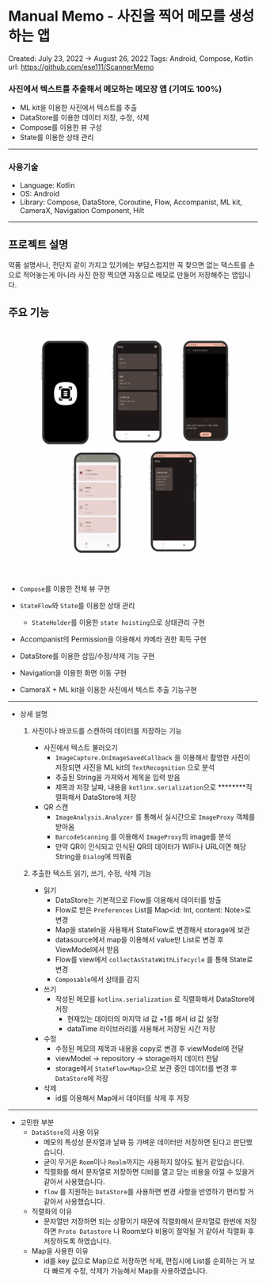 # Manual Memo - 사진을 찍어 메모를 생성하는 앱

Created: July 23, 2022 → August 26, 2022
Tags: Android, Compose, Kotlin
url: https://github.com/ese111/ScannerMemo

### 사진에서 텍스트를 추출해서 메모하는 메모장 앱 (기여도 100%)

- ML kit을 이용한 사진에서 텍스트를 추출
- DataStore를 이용한 데이터 저장, 수정, 삭제
- Compose를 이용한 뷰 구성
- State를 이용한 상태 관리

---

### 사용기술

- Language: Kotlin
- OS: Android
- Library: Compose, DataStore, Coroutine, Flow, Accompanist, ML kit, CameraX, Navigation Component, Hilt

---

## 프로젝트 설명

약품 설명서나, 전단지 같이 가지고 있기에는 부담스럽지만 꼭 찾으면 없는 텍스트를 손으로 적어놓는게 아니라 사진 한장 찍으면 자동으로 메모로 만들어 저장해주는 앱입니다.

## 주요 기능

<img src="memo_pic/memop.gif" width="500" height="500">

- `Compose`를 이용한 전체 뷰 구현

- `StateFlow`와 `State`를 이용한 상태 관리
    - `StateHolder`를 이용한 `state hoisting`으로 상태관리 구현

- Accompanist의 Permission을 이용해서 카메라 권한 획득 구현

- DataStore를 이용한 삽입/수정/삭제 기능 구현

- Navigation을 이용한 화면 이동 구현

- CameraX + ML kit을 이용한 사진에서 텍스트 추출 기능구현

---

- 상세 설명
    1. 사진이나 바코드를 스캔하여 데이터를 저장하는 기능
        - 사진에서 텍스트 불러오기
            - `ImageCapture.OnImageSavedCallback` 을 이용해서 촬영한 사진이 저장되면 사진을  ML kit의 `TextRecognition` 으로 분석
            - 추출된 String을 가져와서 제목을 입력 받음
            - 제목과 저장 날짜, 내용을 `kotlinx.serialization`으로 ********직렬화해서 DataStore에 저장
        - QR 스캔
            - `ImageAnalysis.Analyzer` 를 통해서 실시간으로 `ImageProxy` 객체를 받아옴
            - `BarcodeScanning` 를 이용해서 `ImageProxy`의 image를 분석
            - 만약 QR이 인식되고 인식된 QR의 데이터가 WIFI나 URL이면 해당 String을 `Dialog`에 띄워줌
        
    2. 추출한 텍스트 읽기, 쓰기, 수정, 삭제 기능
        - 읽기
            - DataStore는 기본적으로 Flow를 이용해서 데이터를 방출
            - Flow로 받은 `Preferences` List를 Map<id: Int, content: Note>로 변경
            - Map을 stateIn을 사용해서 StateFlow로 변경해서 storage에 보관
            - datasource에서 map을 이용해서 value만 List로 변경 후 ViewModel에서 받음
            - Flow<List>를 view에서 `collectAsStateWithLifecycle` 를 통해 State로 변경
            - `Composable`에서 상태를 감지
        - 쓰기
            - 작성된 메모를 `kotlinx.serialization` 로 직렬화해서 DataStore에 저장
                - 현재있는 데이터의 마지막 id 값 +1를 해서 id 값 설정
                - dataTime 라이브러리를 사용해서 저장된 시간 저장
        - 수정
            - 수정된 메모의 제목과 내용을 copy로 변경 후 viewModel에 전달
            - viewModel → repository → storage까지 데이터 전달
            - storage에서 `StateFlow<Map>`으로 보관 중인 데이터를 변경 후 `DataStore`에 저장
        - 삭제
            - id를 이용해서 Map에서 데이터를 삭제 후 저장
    

---

- 고민한 부분
    - `DataStore`의 사용 이유
        - 메모의 특성상 문자열과 날짜 등 가벼운 데이터만 저장하면 된다고 판단했습니다.
        - 굳이 무거운 `Room`이나 `Realm`까지는 사용하지 않아도 될거 같았습니다.
        - 직렬화를 해서 문자열로 저장하면 디비를 열고 닫는 비용을 아낄 수 있을거 같아서 사용했습니다.
        - `flow` 를 지원하는 `DataStore`를 사용하면 변경 사항을 반영하기 편리할 거 같아서 사용했습니다.
    - 직렬화의 이유
        - 문자열만 저장하면 되는 상황이기 때문에 직렬화해서 문자열로 한번에 저장하면 `Proto Datastore` 나 Room보다 비용이 절약될 거 같아서 직렬화 후 저장하도록 하였습니다.
    - Map을 사용한 이유
        - id를 key 값으로 Map으로 저장하면 삭제, 편집시에 List를 순회하는 거 보다 빠르게 수정, 삭제가 가능해서 Map을 사용하였습니다.